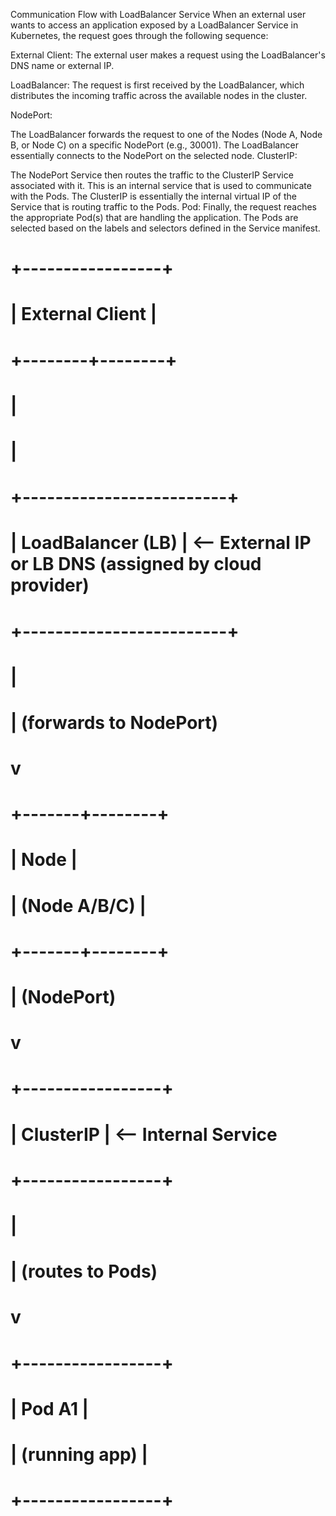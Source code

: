 Communication Flow with LoadBalancer Service
When an external user wants to access an application exposed by a LoadBalancer Service in Kubernetes, the request goes through the following sequence:

External Client: The external user makes a request using the LoadBalancer's DNS name or external IP.

LoadBalancer: The request is first received by the LoadBalancer, which distributes the incoming traffic across the available nodes in the cluster.

NodePort:

The LoadBalancer forwards the request to one of the Nodes (Node A, Node B, or Node C) on a specific NodePort (e.g., 30001).
The LoadBalancer essentially connects to the NodePort on the selected node.
ClusterIP:

The NodePort Service then routes the traffic to the ClusterIP Service associated with it. This is an internal service that is used to communicate with the Pods.
The ClusterIP is essentially the internal virtual IP of the Service that is routing traffic to the Pods.
Pod: Finally, the request reaches the appropriate Pod(s) that are handling the application. The Pods are selected based on the labels and selectors defined in the Service manifest.


#                                 +-----------------+
#                                 | External Client  |
#                                 +--------+--------+
#                                          |
#                                          |
#                             +-------------------------+
#                             |    LoadBalancer (LB)    |  <-- External IP or LB DNS  (assigned by cloud provider)
#                             +-------------------------+
#                                    |
#                                    | (forwards to NodePort)
#                                    v
#                             +-------+--------+
#                             |       Node     |
#                             |  (Node A/B/C)  |
#                             +-------+--------+
#                                     | (NodePort)
#                                     v
#                             +-----------------+
#                             |   ClusterIP     |  <-- Internal Service
#                             +-----------------+
#                                     |
#                                     | (routes to Pods)
#                                     v
#                           +-----------------+
#                           |      Pod A1     |
#                           | (running app)   |
#                           +-----------------+

